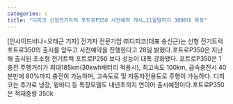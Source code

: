```yaml
---
categories: c
title: "디피코 신형전기트럭 포트로P350 사전예약 개시…11월말까지 3000대 목표"
---
```

[인사이드비나=오태근 기자] 전기차 전문기업 ㈜디피코(대표 송신근)는 신형 전기트럭 포트로350의 출시를 앞두고 사전예약을 진행한다고 28일 밝혔다.포트로P350은 지난해 출시된 초소형 전기트럭 포트로P250 보다 성능이 대폭 강화됐다. 포트로P350은 1충전 주행거리가 최대185km(30kwh배터리 적용시), 최고속도 100km, 급속충전시 40분만에 80%까지 충전이 가능하며, 고속도로 및 자동차전용도로 주행이 가능하다. 디피코는 추가로 냉장, 윙바디 등 특장모델도 내년초까지 연이어 출시예정이다.포트로P350은 적재중량 350k